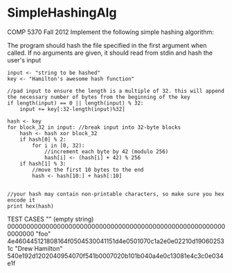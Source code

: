 SimpleHashingAlg
================

COMP 5370 Fall 2012
Implement the following simple hashing algorithm:

The program should hash the file specified in the first argument when called. If no arguments are given, it should read from stdin and hash the user's input

	input <- "string to be hashed"
	key <- "Hamilton's awesome hash function"

	//pad input to ensure the length is a multiple of 32. this will append the necessary number of bytes from the beginning of the key
	if length(input) == 0 || length(input) % 32:
		input += key[:32-length(input)%32]

	hash <- key
	for block_32 in input: //break input into 32-byte blocks
		hash <- hash xor block_32
		if hash[0] % 2:
			for i in [0, 32):
				//increment each byte by 42 (modulo 256)
				hash[i] <- (hash[i] + 42) % 256
		if hash[1] % 3:
			//move the first 10 bytes to the end
			hash <- hash[10:] + hash[:10]
	
	
	//your hash may contain non-printable characters, so make sure you hex encode it
	print hex(hash)


TEST CASES
"" (empty string)	0000000000000000000000000000000000000000000000000000000000000000
"foo"			4e460445121808164f0504530041151d4e0501070c1a2e0e02210d190602531c
"Drew Hamilton"		540e192d1202040954070f541b0007020b101b040a4e0c13081e4c3c0e034e1f
